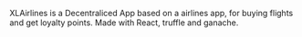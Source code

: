 XLAirlines is a Decentraliced App based on a airlines app, for buying flights and get loyalty points. 
Made with React, truffle and ganache.

